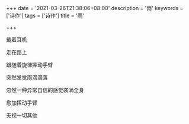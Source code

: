 +++
date = '2021-03-26T21:38:06+08:00'
description = '雨'
keywords = ['诗作']
tags = ['诗作']
title = '雨'

+++

戴着耳机

走在路上

跟随着旋律挥动手臂

突然发觉雨滴滴落

忽然一种异常自信的感觉袭满全身

愈加挥动手臂

无视一切其他
